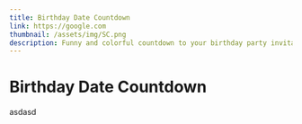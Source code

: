 ```yaml
---
title: Birthday Date Countdown
link: https://google.com
thumbnail: /assets/img/SC.png
description: Funny and colorful countdown to your birthday party invitation
---
```


# Birthday Date Countdown
asdasd